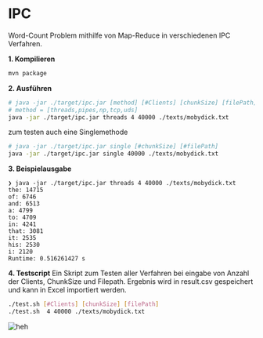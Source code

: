 # IPC
Word-Count Problem mithilfe von Map-Reduce in verschiedenen IPC Verfahren.

**1. Kompilieren**
```bash
mvn package
```

**2. Ausführen**
```bash
# java -jar ./target/ipc.jar [method] [#Clients] [chunkSize] [filePath]
# method = [threads,pipes,np,tcp,uds]
java -jar ./target/ipc.jar threads 4 40000 ./texts/mobydick.txt
```

zum testen auch eine Singlemethode
```bash
# java -jar ./target/ipc.jar single [#chunkSize] [#filePath]
java -jar ./target/ipc.jar single 40000 ./texts/mobydick.txt
```

**3. Beispielausgabe**
```text
❯ java -jar ./target/ipc.jar threads 4 40000 ./texts/mobydick.txt
the: 14715
of: 6746
and: 6513
a: 4799
to: 4709
in: 4241
that: 3081
it: 2535
his: 2530
i: 2120
Runtime: 0.516261427 s

```

**4. Testscript**
Ein Skript zum Testen aller Verfahren bei eingabe von Anzahl der Clients, ChunkSize und Filepath. Ergebnis wird in result.csv gespeichert und kann in Excel importiert werden.
```bash
./test.sh [#Clients] [chunkSize] [filePath]
./test.sh  4 40000 ./texts/mobydick.txt
```

![heh](https://cdn.epicstream.com/images/ncavvykf/epicstream/89bba69c108a1c7a718b8e3cb8831e6fba8925da-1920x1080.jpg?rect=0,36,1920,1008&w=1200&h=630&auto=format)
